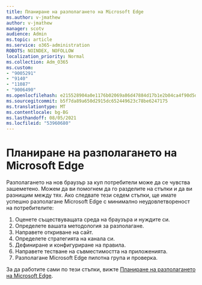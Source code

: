 ```yaml
---
title: Планиране на разполагането на Microsoft Edge
ms.author: v-jmathew
author: v-jmathew
manager: scotv
audience: Admin
ms.topic: article
ms.service: o365-administration
ROBOTS: NOINDEX, NOFOLLOW
localization_priority: Normal
ms.collection: Adm_O365
ms.custom:
- "9005291"
- "9140"
- "11087"
- "9006490"
ms.openlocfilehash: e215528904a0e1176b02069a86d47884d17b1e2b04ca4f90d5deedbeb82f5dc9
ms.sourcegitcommit: b5f7da89a650d2915dc652449623c78be6247175
ms.translationtype: MT
ms.contentlocale: bg-BG
ms.lasthandoff: 08/05/2021
ms.locfileid: "53960680"
---
```

# <a name="plan-your-deployment-of-microsoft-edge"></a>Планиране на разполагането на Microsoft Edge

Разполагането на нов браузър за куп потребители може да се чувства зашеметено. Можем да ви помогнем да го разделите на стъпки и да ви разнищим между тях. Ако следвате тези седем стъпки, ще имате успешно разполагане Microsoft Edge с минимално неудовлетвореност на потребителите:

1. Оценете съществуващата среда на браузъра и нуждите си.
2. Определете вашата методология за разполагане.
3. Направете откриване на сайт.
4. Определете стратегията на канала си.
5. Дефиниране и конфигуриране на правила.
6. Направете тестване на съвместимостта на приложенията.
7. Разполагане Microsoft Edge пилотна група и проверка.

За да работите сами по тези стъпки, вижте [Планиране на разполагането на Microsoft Edge](https://go.microsoft.com/fwlink/?linkid=2129990).
